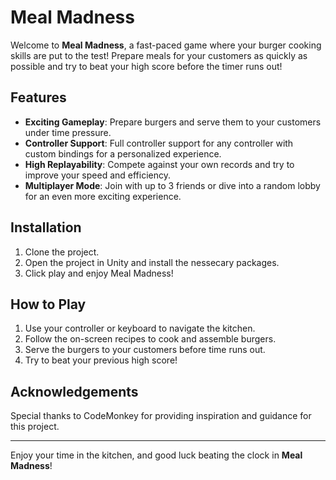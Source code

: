 # Meal Madness

Welcome to **Meal Madness**, a fast-paced game where your burger cooking skills are put to the test! Prepare meals for your customers as quickly as possible and try to beat your high score before the timer runs out!

## Features

- **Exciting Gameplay**: Prepare burgers and serve them to your customers under time pressure.
- **Controller Support**: Full controller support for any controller with custom bindings for a personalized experience.
- **High Replayability**: Compete against your own records and try to improve your speed and efficiency.
- **Multiplayer Mode**: Join with up to 3 friends or dive into a random lobby for an even more exciting experience.

## Installation
1. Clone the project.
2. Open the project in Unity and install the nessecary packages.
3. Click play and enjoy Meal Madness!

## How to Play

1. Use your controller or keyboard to navigate the kitchen.
2. Follow the on-screen recipes to cook and assemble burgers.
3. Serve the burgers to your customers before time runs out.
4. Try to beat your previous high score!

## Acknowledgements

Special thanks to CodeMonkey for providing inspiration and guidance for this project.

---

Enjoy your time in the kitchen, and good luck beating the clock in **Meal Madness**!
